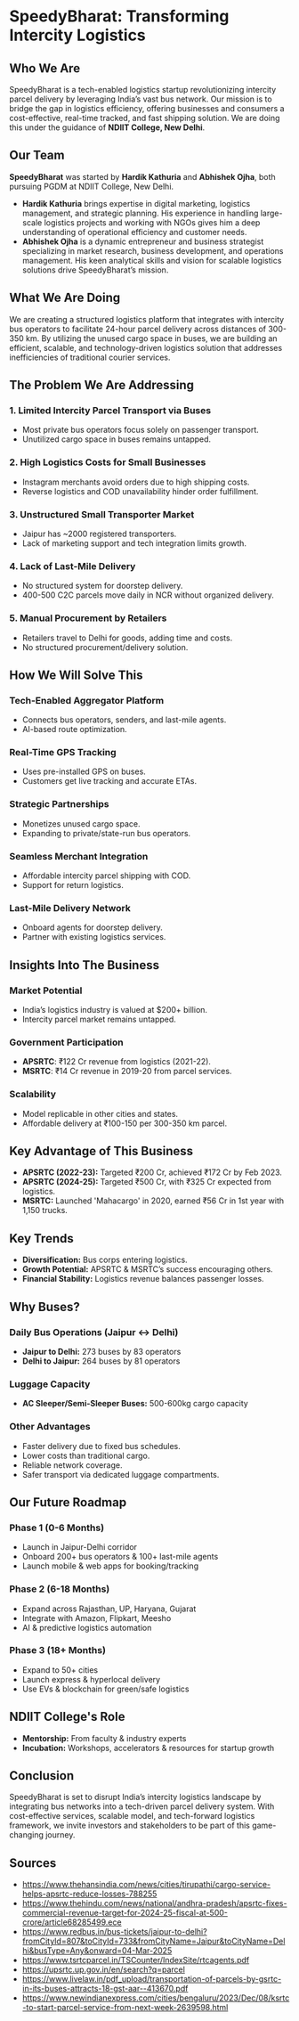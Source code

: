 # SpeedyBharat: Transforming Intercity Logistics

## Who We Are
SpeedyBharat is a tech-enabled logistics startup revolutionizing intercity parcel delivery by leveraging India’s vast bus network. Our mission is to bridge the gap in logistics efficiency, offering businesses and consumers a cost-effective, real-time tracked, and fast shipping solution. We are doing this under the guidance of **NDIIT College, New Delhi**.

## Our Team
**SpeedyBharat** was started by **Hardik Kathuria** and **Abhishek Ojha**, both pursuing PGDM at NDIIT College, New Delhi.

- **Hardik Kathuria** brings expertise in digital marketing, logistics management, and strategic planning. His experience in handling large-scale logistics projects and working with NGOs gives him a deep understanding of operational efficiency and customer needs.
- **Abhishek Ojha** is a dynamic entrepreneur and business strategist specializing in market research, business development, and operations management. His keen analytical skills and vision for scalable logistics solutions drive SpeedyBharat’s mission.

## What We Are Doing
We are creating a structured logistics platform that integrates with intercity bus operators to facilitate 24-hour parcel delivery across distances of 300-350 km. By utilizing the unused cargo space in buses, we are building an efficient, scalable, and technology-driven logistics solution that addresses inefficiencies of traditional courier services.

## The Problem We Are Addressing

### 1. Limited Intercity Parcel Transport via Buses
- Most private bus operators focus solely on passenger transport.
- Unutilized cargo space in buses remains untapped.

### 2. High Logistics Costs for Small Businesses
- Instagram merchants avoid orders due to high shipping costs.
- Reverse logistics and COD unavailability hinder order fulfillment.

### 3. Unstructured Small Transporter Market
- Jaipur has ~2000 registered transporters.
- Lack of marketing support and tech integration limits growth.

### 4. Lack of Last-Mile Delivery
- No structured system for doorstep delivery.
- 400-500 C2C parcels move daily in NCR without organized delivery.

### 5. Manual Procurement by Retailers
- Retailers travel to Delhi for goods, adding time and costs.
- No structured procurement/delivery solution.

## How We Will Solve This

### Tech-Enabled Aggregator Platform
- Connects bus operators, senders, and last-mile agents.
- AI-based route optimization.

### Real-Time GPS Tracking
- Uses pre-installed GPS on buses.
- Customers get live tracking and accurate ETAs.

### Strategic Partnerships
- Monetizes unused cargo space.
- Expanding to private/state-run bus operators.

### Seamless Merchant Integration
- Affordable intercity parcel shipping with COD.
- Support for return logistics.

### Last-Mile Delivery Network
- Onboard agents for doorstep delivery.
- Partner with existing logistics services.

## Insights Into The Business

### Market Potential
- India’s logistics industry is valued at $200+ billion.
- Intercity parcel market remains untapped.

### Government Participation
- **APSRTC**: ₹122 Cr revenue from logistics (2021-22).
- **MSRTC**: ₹14 Cr revenue in 2019-20 from parcel services.

### Scalability
- Model replicable in other cities and states.
- Affordable delivery at ₹100-150 per 300-350 km parcel.

## Key Advantage of This Business
- **APSRTC (2022-23):** Targeted ₹200 Cr, achieved ₹172 Cr by Feb 2023.
- **APSRTC (2024-25):** Targeted ₹500 Cr, with ₹325 Cr expected from logistics.
- **MSRTC:** Launched 'Mahacargo' in 2020, earned ₹56 Cr in 1st year with 1,150 trucks.

## Key Trends
- **Diversification:** Bus corps entering logistics.
- **Growth Potential:** APSRTC & MSRTC’s success encouraging others.
- **Financial Stability:** Logistics revenue balances passenger losses.

## Why Buses?

### Daily Bus Operations (Jaipur ↔ Delhi)
- **Jaipur to Delhi:** 273 buses by 83 operators
- **Delhi to Jaipur:** 264 buses by 81 operators

### Luggage Capacity
- **AC Sleeper/Semi-Sleeper Buses:** 500-600kg cargo capacity

### Other Advantages
- Faster delivery due to fixed bus schedules.
- Lower costs than traditional cargo.
- Reliable network coverage.
- Safer transport via dedicated luggage compartments.

## Our Future Roadmap

### Phase 1 (0-6 Months)
- Launch in Jaipur-Delhi corridor
- Onboard 200+ bus operators & 100+ last-mile agents
- Launch mobile & web apps for booking/tracking

### Phase 2 (6-18 Months)
- Expand across Rajasthan, UP, Haryana, Gujarat
- Integrate with Amazon, Flipkart, Meesho
- AI & predictive logistics automation

### Phase 3 (18+ Months)
- Expand to 50+ cities
- Launch express & hyperlocal delivery
- Use EVs & blockchain for green/safe logistics

## NDIIT College's Role
- **Mentorship:** From faculty & industry experts
- **Incubation:** Workshops, accelerators & resources for startup growth

## Conclusion
SpeedyBharat is set to disrupt India’s intercity logistics landscape by integrating bus networks into a tech-driven parcel delivery system. With cost-effective services, scalable model, and tech-forward logistics framework, we invite investors and stakeholders to be part of this game-changing journey.

## Sources
- https://www.thehansindia.com/news/cities/tirupathi/cargo-service-helps-apsrtc-reduce-losses-788255
- https://www.thehindu.com/news/national/andhra-pradesh/apsrtc-fixes-commercial-revenue-target-for-2024-25-fiscal-at-500-crore/article68285499.ece
- https://www.redbus.in/bus-tickets/jaipur-to-delhi?fromCityId=807&toCityId=733&fromCityName=Jaipur&toCityName=Delhi&busType=Any&onward=04-Mar-2025
- https://www.tsrtcparcel.in/TSCounter/IndexSite/rtcagents.pdf
- https://upsrtc.up.gov.in/en/search?q=parcel
- https://www.livelaw.in/pdf_upload/transportation-of-parcels-by-gsrtc-in-its-buses-attracts-18-gst-aar--413670.pdf
- https://www.newindianexpress.com/cities/bengaluru/2023/Dec/08/ksrtc-to-start-parcel-service-from-next-week-2639598.html
